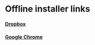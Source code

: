 # Offline installer links

### [Dropbox](https://www.dropbox.com/downloading?full=1&os=win)

### [Google Chrome](https://www.google.com/intl/en/chrome/browser/desktop/index.html?standalone=1)
